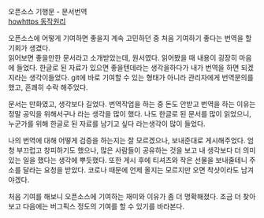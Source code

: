 ﻿오픈소스 기행문 - 문서번역  
[howhttps 동작원리](https://howhttps.works/ko/)

오픈소스에 어떻게 기여하면 좋을지 계속 고민하던 중 처음 기여하기 좋다는 번역을 할 기회가 생겼다.  
읽어보면 좋을만한 문서라고 소개받았는데, 원서였다. 읽어봤을 때 내용이 굉장히 마음에 들었다. 한글로 된 자료가 있으면 좋을텐데라는 생각을하다가 내가 번역을 하면 되겠지라는 생각이들었다.
git에 바로 기여할 수 있는 형태가 아니라 관리자에게 번역문의를 했고, 흔쾌히 수락 해주었다.

문서는 만화였고, 생각보다 길었다. 번역작업을 하는 중 돈도 안받고 번역을 하는 이유는 정말 공익을 위해서구나 라는 생각을 많이 했다. 나도 한글로 된 문서를 많이 읽었으니, 누군가를 위해 한글로 된 자료를 남기고 싶다 라는생각이 많이 들었다.

나의 번역에 대해 어떻게 검증을 하는지는 잘 모르겠으나, 보내준대로 게시해주었다. 엄청 부끄럽고 창피하기도 했으나, 많은 사람들이 공유하는 것을 보고 내 생각보다 더 의미있는 일을 했다는 생각에 뿌듯했다. 또한 게시 후에 티셔츠와 작은 선물을 보내줄테니 주소를 달라는 요청을 받았다. 코로나 때문에 언제 올지는 모르지만 오면 착샷이라도 남겨야겠다.

처음 기여를 해보니 오픈소스에 기여하는 재미와 이유가 좀 더 명확해졌다. 조금 더 찾아보고 다음에는 버그픽스 정도의 기여를 할 수 있기를 바라본다.
